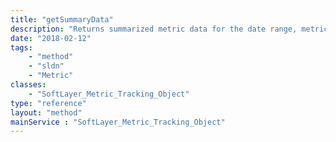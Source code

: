 ```yaml
---
title: "getSummaryData"
description: "Returns summarized metric data for the date range, metric type and summary period provided. "
date: "2018-02-12"
tags:
    - "method"
    - "sldn"
    - "Metric"
classes:
    - "SoftLayer_Metric_Tracking_Object"
type: "reference"
layout: "method"
mainService : "SoftLayer_Metric_Tracking_Object"
---
```

